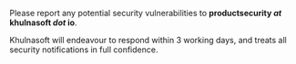 Please report any potential security vulnerabilities to **productsecurity *at* khulnasoft *dot* io**. 

Khulnasoft will endeavour to respond within 3 working days, and treats all security notifications in full confidence.
